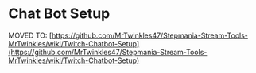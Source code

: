 # Chat Bot Setup

MOVED TO: [https://github.com/MrTwinkles47/Stepmania-Stream-Tools-MrTwinkles/wiki/Twitch-Chatbot-Setup](https://github.com/MrTwinkles47/Stepmania-Stream-Tools-MrTwinkles/wiki/Twitch-Chatbot-Setup)